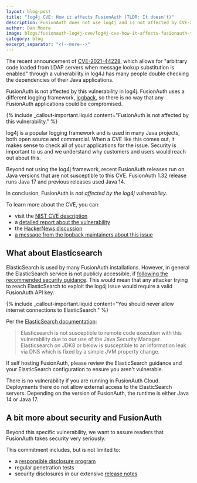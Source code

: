 ```yaml
---
layout: blog-post
title: "log4j CVE: How it affects FusionAuth (TLDR: It doesn't)"
description: FusionAuth does not use log4j and is not affected by CVE-2021-44228
author: Dan Moore
image: blogs/fusionauth-log4j-cve/log4j-cve-how-it-affects-fusionauth-tldr-it-doesnt-header-image.png
category: blog
excerpt_separator: "<!--more-->"
---
```


The recent announcement of [CVE-2021-44228](https://nvd.nist.gov/vuln/detail/CVE-2021-44228), which allows for "arbitrary code loaded from LDAP servers when message lookup substitution is enabled" through a vulnerability in log4J has many people double checking the dependencies of their Java applications.

FusionAuth is not affected by this vulnerability in log4j. FusionAuth uses a different logging framework, [logback](http://logback.qos.ch/), so there is no way that any FusionAuth applications could be compromised. 

<!--more-->

{% include _callout-important.liquid content="FusionAuth is not affected by this vulnerability." %}

log4j is a popular logging framework and is used in many Java projects, both open source and commercial. When a CVE like this comes out, it makes sense to check all of your applications for the issue. Security is important to us and we understand why customers and users would reach out about this.

Beyond not using the log4j framework, recent FusionAuth releases run on Java versions that are not susceptible to this CVE. FusionAuth 1.32 release runs Java 17 and previous releases used Java 14.

In conclusion, FusionAuth is *not affected by the log4j vulnerability*.

To learn more about the CVE, you can:

* visit the [NIST CVE description](https://nvd.nist.gov/vuln/detail/CVE-2021-44228)
* a [detailed report about the vulnerability](https://www.lunasec.io/docs/blog/log4j-zero-day/)
* the [HackerNews discussion](https://news.ycombinator.com/item?id=29504755)
* [a message from the logback maintainers about this issue](http://mailman.qos.ch/pipermail/announce/2021/000163.html)

## What about Elasticsearch

ElasticSearch is used by many FusionAuth installations. However, in general the ElasticSearch service is not publicly accessible, if [following the recommended security guidance](/docs/v1/tech/installation-guide/securing/). This would mean that any attacker trying to reach ElasticSearch to exploit the log4j issue would require a valid FusionAuth API key. 

{% include _callout-important.liquid content="You should never allow internet connections to ElasticSearch." %}

Per the [ElasticSearch documentation](https://discuss.elastic.co/t/apache-log4j2-remote-code-execution-rce-vulnerability-cve-2021-44228-esa-2021-31/291476):

> Elasticsearch is not susceptible to remote code execution with this vulnerability due to our use of the Java Security Manager. Elasticsearch on JDK8 or below is susceptible to an information leak via DNS which is fixed by a simple JVM property change.

If self hosting FusionAuth, please review the ElasticSearch guidance and your ElasticSearch configuration to ensure you aren't vulnerable.

There is no vulnerability if you are running in FusionAuth Cloud. Deployments there do not allow external access to the ElasticSearch servers. Depending on the version of FusionAuth, the runtime is either Java 14 or Java 17.

## A bit more about security and FusionAuth

Beyond this specific vulnerability, we want to assure readers that FusionAuth takes security very seriously. 

This commitment includes, but is not limited to:

* a [responsible disclosure program](/security/)
* regular penetration tests
* security disclosures in our extensive [release notes](/docs/v1/tech/release-notes/)


